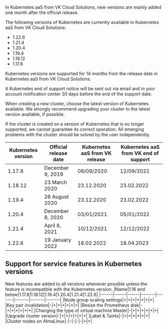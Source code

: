 In Kubernetes aaS from VK Cloud Solutions, new versions are mainly added one month after the official release.

The following versions of Kubernetes are currently available in Kubernetes aaS from VK Cloud Solutions:

* 1.22.6
* 1.21.4
* 1.20.4
* 1.19.4
* 1.18.12
* 1.17.8

Kubernetes versions are supported for 14 months from the release date in Kubernetes aaS from VK Cloud Solutions.

A Kubernetes end of support notice will be sent out via email and in your account notification center 30 days before the end of the support date.

When creating a new cluster, choose the latest version of Kubernetes available. We strongly recommend upgrading your cluster to the latest version available, if possible.

If the cluster is created on a version of Kubernetes that is no longer supported, we cannot guarantee its correct operation. All emerging problems with the cluster should be solved by the user independently.

|Kubernetes version|Official release date|Kubernetes aaS from VK release|Kubernetes aaS from VK end of support|
|------|------|------|-------|
|1.17.8|December 9, 2019|08/09/2020|12/09/2021|
|1.18.12|23 March 2020|23.12.2020|23.02.2022|
|1.19.4|26 August 2020|23.12.2020|23.02.2022|
|1.20.4|December 8, 2020|03/01/2021|05/01/2022|
|1.21.4|April 8, 2021|10/12/2021|12/12/2022|
|1.22.6|19 January 2022|18.02.2022|18.04.2023|

## Support for service features in Kubernetes versions
New features are added to all versions whenever possible unless the feature is incompatible with the Kubernetes version.
|Name|1.16 and below|1.17.8|1.18.12|1.19.4|1.20.4|1.21.4|1.22.6|
|------|------|------|-------|-------|-------|-------|-------|
|Node group scaling settings|+|+|+|+|+|+|+|
|Key pair invalidation|-|+|+|+|+|+|+|
|Resize the Prometheus disk|-|+|+|+|+|+|+|
|Changing the type of virtual machine Master|-|+|+|+|+|+|+|
|Upgrade cluster version|-|+|+|+|+|+|+|
|Label & Taints|-|+|+|+|+|+|+|
|Cluster nodes on AlmaLinux|-|-|-|-|-|+|+|